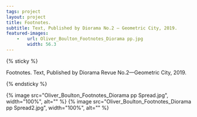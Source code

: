 ```yaml
---
tags: project
layout: project
title: Footnotes.
subtitle: Text, Published by Diorama No.2 — Geometric City, 2019.
featured-images: 
    -   url: Oliver_Boulton_Footnotes_Diorama pp.jpg
        width: 56.3
---
```


{% sticky %}

 Footnotes. Text, Published by Diorama Revue No.2—Geometric City, 2019. 

{% endsticky %}

{% image src="Oliver_Boulton_Footnotes_Diorama pp Spread.jpg", width="100%",  alt="" %}
{% image src="Oliver_Boulton_Footnotes_Diorama pp Spread2.jpg", width="100%", alt="" %}